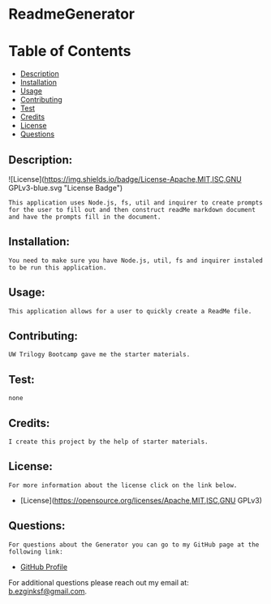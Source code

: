 # ReadmeGenerator

# Table of Contents

- [Description](#description)
- [Installation](#installation)
- [Usage](#usage)
- [Contributing](#contributing)
- [Test](#test)
- [Credits](#credits)
- [License](#license)
- [Questions](#questions)

## Description:
![License](https://img.shields.io/badge/License-Apache,MIT,ISC,GNU GPLv3-blue.svg "License Badge")

    This application uses Node.js, fs, util and inquirer to create prompts for the user to fill out and then construct readMe markdown document and have the prompts fill in the document.
## Installation:
    You need to make sure you have Node.js, util, fs and inquirer instaled to be run this application.
## Usage:
    This application allows for a user to quickly create a ReadMe file.
## Contributing:
    UW Trilogy Bootcamp gave me the starter materials.
## Test:
    none
## Credits:
    I create this project by the help of starter materials.
## License:
    For more information about the license click on the link below.

- [License](https://opensource.org/licenses/Apache,MIT,ISC,GNU GPLv3)

## Questions:
    For questions about the Generator you can go to my GitHub page at the following link:

- [GitHub Profile](https://github.com/birolezgin)

For additional questions please reach out my email at: b.ezginksf@gmail.com. 
